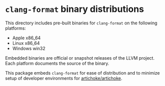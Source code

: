 # `clang-format` binary distributions

This directory includes pre-built binaries for `clang-format` on the following
platforms:

- Apple x86_64
- Linux x86_64
- Windows win32

Embedded binaries are official or snapshot releases of the LLVM project. Each
platform documents the source of the binary.

This package embeds `clang-format` for ease of distribution and to minimize
setup of developer environments for [artichoke/artichoke].

[artichoke/artichoke]: https://github.com/artichoke/artichoke
